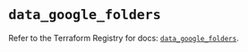 # `data_google_folders`

Refer to the Terraform Registry for docs: [`data_google_folders`](https://registry.terraform.io/providers/hashicorp/google-beta/6.24.0/docs/data-sources/google_folders).
